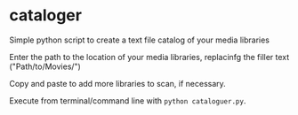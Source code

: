 # cataloger
Simple python script to create a text file catalog of your media libraries

Enter the path to the location of your media libraries, replacinfg the filler text ("Path/to/Movies/")

Copy and paste to add more libraries to scan, if necessary.

Execute from terminal/command line with `python cataloguer.py`.

